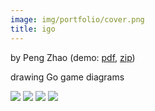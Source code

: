 ```yaml
---
image: img/portfolio/cover.png
title: igo
---
```


by Peng Zhao (demo: [pdf](https://github.com/pzhaonet/bookdownplus/raw/master/upload/igo/showcase/igo.pdf), [zip](https://github.com/pzhaonet/bookdownplus/raw/master/upload/igo/demo.zip))

drawing Go game diagrams

<!--more-->

![](https://github.com/pzhaonet/bookdownplus/raw/master/upload/igo/showcase/cover.png)
![](https://github.com/pzhaonet/bookdownplus/raw/master/upload/igo/showcase/igo10.png)
![](https://github.com/pzhaonet/bookdownplus/raw/master/upload/igo/showcase/igo15.png)
![](https://github.com/pzhaonet/bookdownplus/raw/master/upload/igo/showcase/igo9.png)

